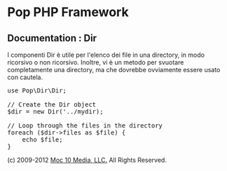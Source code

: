 Pop PHP Framework
=================

Documentation : Dir
-------------------

I componenti Dir è utile per l'elenco dei file in una directory, in modo ricorsivo o non ricorsivo. Inoltre, vi è un metodo per svuotare completamente una directory, ma che dovrebbe ovviamente essere usato con cautela.

<pre>
use Pop\Dir\Dir;

// Create the Dir object
$dir = new Dir('../mydir);

// Loop through the files in the directory
foreach ($dir->files as $file) {
    echo $file;
}
</pre>

(c) 2009-2012 [Moc 10 Media, LLC.](http://www.moc10media.com) All Rights Reserved.
